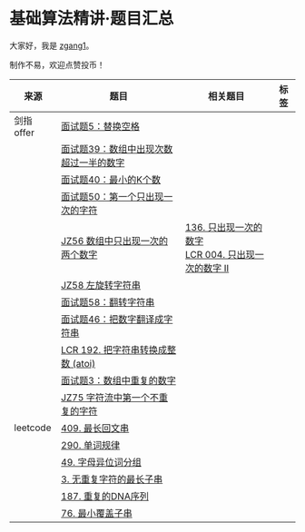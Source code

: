 # 基础算法精讲·题目汇总

大家好，我是 [zgang1](http://101.43.135.248/)。

制作不易，欢迎点赞投币！

|来源|题目|相关题目|标签|
|---|---|---|---|
|剑指offer|[面试题5：替换空格](https://www.nowcoder.com/practice/0e26e5551f2b489b9f58bc83aa4b6c68?tpId=265&rp=1&ru=%2Fexam%2Foj%2Fta&qru=%2Fexam%2Foj%2Fta&sourceUrl=%2Fexam%2Foj%2Fta%3FtpId%3D13&difficulty=&judgeStatus=&tags=&title=&gioEnter=menu)|
||[面试题39：数组中出现次数超过一半的数字](https://leetcode.cn/problems/majority-element/description/)|
||[面试题40：最小的K个数](https://leetcode.cn/problems/smallest-k-lcci/description/)|
||[面试题50：第一个只出现一次的字符](https://www.nowcoder.com/practice/1c82e8cf713b4bbeb2a5b31cf5b0417c?tpId=265&rp=1&ru=%2Fexam%2Foj%2Fta&qru=%2Fexam%2Foj%2Fta&sourceUrl=%2Fexam%2Foj%2Fta%3FtpId%3D13&difficulty=&judgeStatus=&tags=&title=%E7%AC%AC%E4%B8%80%E4%B8%AA%E5%8F%AA%E5%87%BA%E7%8E%B0%E4%B8%80%E6%AC%A1%E7%9A%84%E5%AD%97%E7%AC%A6&gioEnter=menu)|
||[JZ56 数组中只出现一次的两个数字](https://leetcode.cn/problems/single-number-iii/description/)|[136. 只出现一次的数字](https://leetcode.cn/problems/single-number-iii/description/)<br>[LCR 004. 只出现一次的数字 II](https://leetcode.cn/problems/WGki4K/description/)|
||[JZ58 左旋转字符串](https://www.nowcoder.com/practice/12d959b108cb42b1ab72cef4d36af5ec?tpId=265&rp=1&ru=%2Fexam%2Foj%2Fta&qru=%2Fexam%2Foj%2Fta&sourceUrl=%2Fexam%2Foj%2Fta%253FtpId%3D13&difficulty=&judgeStatus=&tags=&title=%E5%B7%A6%E6%97%8B%E8%BD%AC%E5%AD%97%E7%AC%A6%E4%B8%B2&gioEnter=menu)|
||[面试题58：翻转字符串](https://leetcode.cn/problems/fan-zhuan-dan-ci-shun-xu-lcof/description/)|
||[面试题46：把数字翻译成字符串](https://leetcode.cn/problems/ba-shu-zi-fan-yi-cheng-zi-fu-chuan-lcof/description/)|
||[LCR 192. 把字符串转换成整数 (atoi)](https://leetcode.cn/problems/ba-zi-fu-chuan-zhuan-huan-cheng-zheng-shu-lcof/description/)|
||[面试题3：数组中重复的数字](https://www.nowcoder.com/practice/6fe361ede7e54db1b84adc81d09d8524?tpId=265&rp=1&ru=%2Fexam%2Foj%2Fta&qru=%2Fexam%2Foj%2Fta&sourceUrl=%2Fexam%2Foj%2Fta%253FtpId%3D13&difficulty=&judgeStatus=&tags=&title=%E6%95%B0%E7%BB%84%E4%B8%AD%E9%87%8D%E5%A4%8D%E7%9A%84%E6%95%B0%E5%AD%97&gioEnter=menu)|
||[JZ75 字符流中第一个不重复的字符](https://www.nowcoder.com/practice/00de97733b8e4f97a3fb5c680ee10720?tpId=265&rp=1&ru=%2Fexam%2Foj%2Fta&qru=%2Fexam%2Foj%2Fta&sourceUrl=%2Fexam%2Foj%2Fta%253FtpId%3D13&difficulty=&judgeStatus=&tags=&title=%E5%AD%97%E7%AC%A6%E6%B5%81%E4%B8%AD%E7%AC%AC%E4%B8%80%E4%B8%AA%E4%B8%8D%E9%87%8D%E5%A4%8D%E7%9A%84%E5%AD%97%E7%AC%A6&gioEnter=menu)|
|leetcode|[409. 最长回文串](https://leetcode.cn/problems/longest-palindrome/description/)|||
||[290. 单词规律](https://leetcode.cn/problems/word-pattern/description/)|||
||[49. 字母异位词分组](https://leetcode.cn/problems/group-anagrams/description/)|||
||[3. 无重复字符的最长子串](https://leetcode.cn/problems/longest-substring-without-repeating-characters/description/)|||
||[187. 重复的DNA序列](https://leetcode.cn/problems/repeated-dna-sequences/description/)|||
||[76. 最小覆盖子串](https://leetcode.cn/problems/minimum-window-substring/description/)|||
